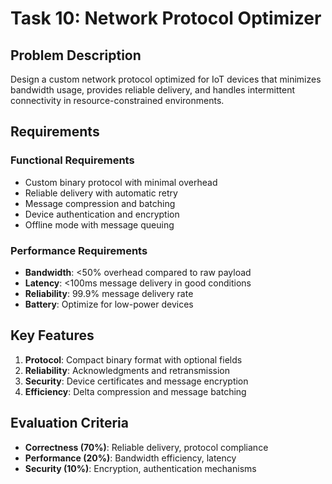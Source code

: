 # Task 10: Network Protocol Optimizer

## Problem Description

Design a custom network protocol optimized for IoT devices that minimizes bandwidth usage, provides reliable delivery, and handles intermittent connectivity in resource-constrained environments.

## Requirements

### Functional Requirements
- Custom binary protocol with minimal overhead
- Reliable delivery with automatic retry
- Message compression and batching
- Device authentication and encryption
- Offline mode with message queuing

### Performance Requirements
- **Bandwidth**: <50% overhead compared to raw payload
- **Latency**: <100ms message delivery in good conditions
- **Reliability**: 99.9% message delivery rate
- **Battery**: Optimize for low-power devices

## Key Features

1. **Protocol**: Compact binary format with optional fields
2. **Reliability**: Acknowledgments and retransmission
3. **Security**: Device certificates and message encryption
4. **Efficiency**: Delta compression and message batching

## Evaluation Criteria

- **Correctness (70%)**: Reliable delivery, protocol compliance
- **Performance (20%)**: Bandwidth efficiency, latency
- **Security (10%)**: Encryption, authentication mechanisms

